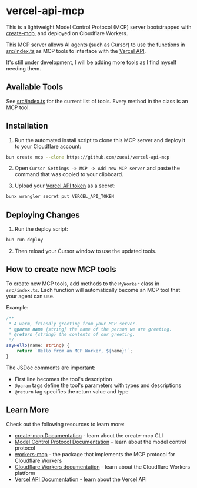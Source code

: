 # vercel-api-mcp

This is a lightweight Model Control Protocol (MCP) server bootstrapped with [create-mcp](https://github.com/zueai/create-mcp), and deployed on Cloudflare Workers.

This MCP server allows AI agents (such as Cursor) to use the functions in [src/index.ts](src/index.ts) as MCP tools to interface with the [Vercel API](https://vercel.com/docs/api).

It's still under development, I will be adding more tools as I find myself needing them.

## Available Tools

See [src/index.ts](src/index.ts) for the current list of tools. Every method in the class is an MCP tool.

## Installation

1. Run the automated install script to clone this MCP server and deploy it to your Cloudflare account:

```bash
bun create mcp --clone https://github.com/zueai/vercel-api-mcp
```

2. Open `Cursor Settings -> MCP -> Add new MCP server` and paste the command that was copied to your clipboard.

3. Upload your [Vercel API token](https://vercel.com/account/tokens) as a secret:

```bash
bunx wrangler secret put VERCEL_API_TOKEN
```

## Deploying Changes

1. Run the deploy script:

```bash
bun run deploy
```

2. Then reload your Cursor window to use the updated tools.

## How to create new MCP tools

To create new MCP tools, add methods to the `MyWorker` class in `src/index.ts`. Each function will automatically become an MCP tool that your agent can use.

Example:

```typescript
/**
 * A warm, friendly greeting from your MCP server.
 * @param name {string} the name of the person we are greeting.
 * @return {string} the contents of our greeting.
 */
sayHello(name: string) {
    return `Hello from an MCP Worker, ${name}!`;
}
```

The JSDoc comments are important:

- First line becomes the tool's description
- `@param` tags define the tool's parameters with types and descriptions
- `@return` tag specifies the return value and type

## Learn More

Check out the following resources to learn more:

- [create-mcp Documentation](https://github.com/zueai/create-mcp) - learn about the create-mcp CLI
- [Model Control Protocol Documentation](https://modelcontextprotocol.io) - learn about the model control protocol
- [workers-mcp](https://github.com/cloudflare/workers-mcp) - the package that implements the MCP protocol for Cloudflare Workers
- [Cloudflare Workers documentation](https://developers.cloudflare.com/workers/) - learn about the Cloudflare Workers platform
- [Vercel API Documentation](https://vercel.com/docs/api) - learn about the Vercel API

